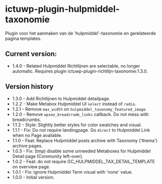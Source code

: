 # ictuwp-plugin-hulpmiddel-taxonomie
Plugin voor het aanmaken van de 'hulpmiddel'-taxonomie en gerelateerde pagina templates.


## Current version:
* 1.4.0 - Related Hulpmiddel Richtlijnen are selectable, no longer automatic. Requires plugin ictuwp-plugin-richtlijn-taxonomie:1.3.0.

## Version history
* 1.3.0 - Add Richtlijnen to Hulpmiddel detailpage.
* 1.2.2 - Make Metabox Hulpmiddel UI `select` instead of `radio`.
* 1.2.1 - Remove `max_width` on `hulpmiddel_taxonomy_featured_image`.
* 1.2.0 - Remove `wpseo_breadcrumb_links` callback. Do not mess with breadcrumbs.
* 1.1.2 - Style: Slightly better styles for color swatches and visual.
* 1.1.1 - Fix: Do not require landingpage. Go `direct` to Hulpmiddel Link when no Page available.
* 1.1.0 - Feat: Replace Hulpmiddel posts archive with Taxonomy ('thema') archive pages.
* 1.0.3 - Fix: (tmp) disable some unneeded Metaboxes for Hulpmiddel Detail page (Community left-over).
* 1.0.2 - Feat: do not require GC_HULPMIDDEL_TAX_DETAIL_TEMPLATE on overview page.
* 1.0.1 - Fix: ignore Hulpmiddel Term visual with 'none' value.
* 1.0.0 - Initial version.
